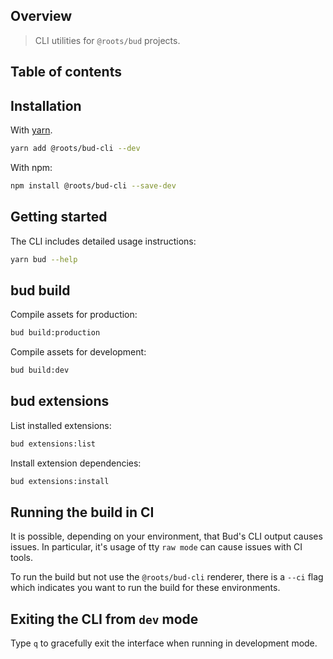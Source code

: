 ## Overview

> CLI utilities for `@roots/bud` projects.

## Table of contents

## Installation

With [yarn](https://classic.yarnpkg.com).

```sh
yarn add @roots/bud-cli --dev
```

With npm:

```sh
npm install @roots/bud-cli --save-dev
```

## Getting started

The CLI includes detailed usage instructions:

```sh
yarn bud --help
```

## bud build

Compile assets for production:

```sh
bud build:production
```

Compile assets for development:

```sh
bud build:dev
```

## bud extensions

List installed extensions:

```sh
bud extensions:list
```

Install extension dependencies:

```sh
bud extensions:install
```

## Running the build in CI

It is possible, depending on your environment, that Bud's CLI output causes issues. In particular, it's usage of tty `raw mode` can cause issues with CI tools.

To run the build but not use the `@roots/bud-cli` renderer, there is a `--ci` flag which indicates you want to run the build for these environments.

## Exiting the CLI from `dev` mode

Type `q` to gracefully exit the interface when running in development mode.
